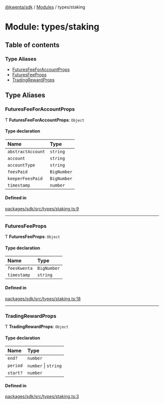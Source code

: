 [@kwenta/sdk](../README.md) / [Modules](../modules.md) / types/staking

# Module: types/staking

## Table of contents

### Type Aliases

- [FuturesFeeForAccountProps](types_staking.md#futuresfeeforaccountprops)
- [FuturesFeeProps](types_staking.md#futuresfeeprops)
- [TradingRewardProps](types_staking.md#tradingrewardprops)

## Type Aliases

### FuturesFeeForAccountProps

Ƭ **FuturesFeeForAccountProps**: `Object`

#### Type declaration

| Name | Type |
| :------ | :------ |
| `abstractAccount` | `string` |
| `account` | `string` |
| `accountType` | `string` |
| `feesPaid` | `BigNumber` |
| `keeperFeesPaid` | `BigNumber` |
| `timestamp` | `number` |

#### Defined in

[packages/sdk/src/types/staking.ts:9](https://github.com/Kwenta/kwenta/blob/935f91508/packages/sdk/src/types/staking.ts#L9)

___

### FuturesFeeProps

Ƭ **FuturesFeeProps**: `Object`

#### Type declaration

| Name | Type |
| :------ | :------ |
| `feesKwenta` | `BigNumber` |
| `timestamp` | `string` |

#### Defined in

[packages/sdk/src/types/staking.ts:18](https://github.com/Kwenta/kwenta/blob/935f91508/packages/sdk/src/types/staking.ts#L18)

___

### TradingRewardProps

Ƭ **TradingRewardProps**: `Object`

#### Type declaration

| Name | Type |
| :------ | :------ |
| `end?` | `number` |
| `period` | `number` \| `string` |
| `start?` | `number` |

#### Defined in

[packages/sdk/src/types/staking.ts:3](https://github.com/Kwenta/kwenta/blob/935f91508/packages/sdk/src/types/staking.ts#L3)
